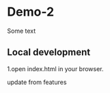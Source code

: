 # Demo-2

Some text


## Local development

1.open index.html in your browser.

update from features